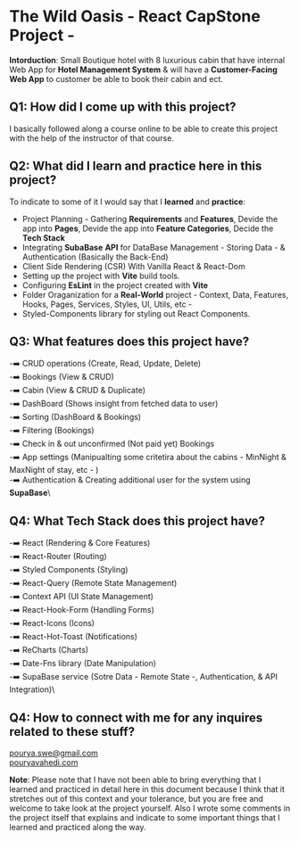 # The Wild Oasis - React CapStone Project -

**Intorduction**: Small Boutique hotel with 8 luxurious cabin that have internal Web App for **Hotel Management System** & will have a **Customer-Facing Web App** to customer be able to book their cabin and ect.

## Q1: How did I come up with this project?

I basically followed along a course online to be able to create this project with the help of the instructor of that course.

## Q2: What did I learn and practice here in this project?

To indicate to some of it I would say that I **learned** and **practice**:

- Project Planning - Gathering **Requirements** and **Features**, Devide the app into **Pages**, Devide the app into **Feature Categories**, Decide the **Tech Stack**
- Integrating **SubaBase** **API** for DataBase Management - Storing Data - & Authentication (Basically the Back-End)
- Client Side Rendering (CSR) With Vanilla React & React-Dom
- Setting up the project with **Vite** build tools.
- Configuring **EsLint** in the project created with **Vite**
- Folder Oraganization for a **Real-World** project - Context, Data, Features, Hooks, Pages, Services, Styles, UI, Utils, etc -
- Styled-Components library for styling out React Components.

## Q3: What features does this project have?

-➡️ CRUD operations (Create, Read, Update, Delete)\
-➡️ Bookings (View & CRUD)\
-➡️ Cabin (View & CRUD & Duplicate)\
-➡️ DashBoard (Shows insight from fetched data to user)\
-➡️ Sorting (DashBoard & Bookings)\
-➡️ Filtering (Bookings)\
-➡️ Check in & out unconfirmed (Not paid yet) Bookings\
-➡️ App settings (Manipualting some critetira about the cabins - MinNight & MaxNight of stay, etc - )\
-➡️ Authentication & Creating additional user for the system using **SupaBase**\

## Q4: What **Tech Stack** does this project have?

-➡️ React (Rendering & Core Features)\
-➡️ React-Router (Routing)\
-➡️ Styled Components (Styling)\
-➡️ React-Query (Remote State Management)\
-➡️ Context API (UI State Management)\
-➡️ React-Hook-Form (Handling Forms)\
-➡️ React-Icons (Icons)\
-➡️ React-Hot-Toast (Notifications)\
-➡️ ReCharts (Charts)\
-➡️ Date-Fns library (Date Manipulation)\
-➡️ SupaBase service (Sotre Data - Remote State -, Authentication, & API Integration)\

## Q4: How to connect with me for any inquires related to these stuff?

pourya.swe@gmail.com\
[pouryavahedi.com](https://pouryavahedi.com/)

**Note**: Please note that I have not been able to bring everything that I learned and practiced in detail here in this document because I think that it stretches out of this context and your tolerance, but you are free and welcome to take look at the project yourself. Also I wrote some comments in the project itself that explains and indicate to some important things that I learned and practiced along the way.
